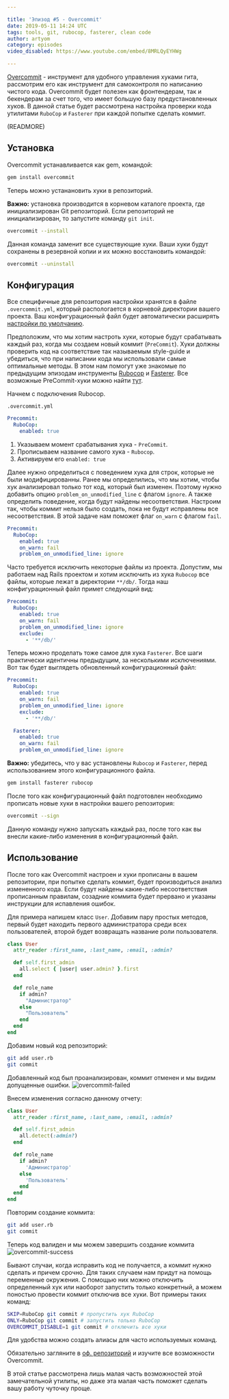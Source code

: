 ```yaml
---

title: 'Эпизод #5 - Overcommit'
date: 2019-05-11 14:24 UTC
tags: tools, git, rubocop, fasterer, clean code
author: artyom
category: episodes
video_disabled: https://www.youtube.com/embed/8MRLQyEYHWg

---
```


[Overcommit][1] - инструмент для удобного управления хуками гита, рассмотрим его как инструмент для самоконтроля по написанию чистого кода.
Overcommit будет полезен как фронтендерам, так и бекендерам за счет того, что имеет большую базу предустановленных хуков.
В данной статье будет рассмотрена настройка проверки кода утилитами `RuboCop` и `Fasterer` при каждой попытке сделать коммит.

(READMORE)

## Установка

Overcommit устанавливается как gem, командой:

```sh
gem install overcommit
```

Теперь можно устанановить хуки в репозиторий.

**Важно:** установка производится в корневом каталоге проекта, где инициализирован Git репозиторий. Если репозиторий не инициализирован, то запустите команду `git init`.

```sh
overcommit --install
```

Данная команда заменит все существующие хуки. Ваши хуки будут сохранены в резервной копии и их можно восстановить командой:

```sh
overcommit --uninstall
```


## Конфигурация

Все специфичные для репозитория настройки хранятся в файле `.overcommit.yml`, который распологается в корневой директории вашего проекта.
Ваш конфигурационный файл будет автоматически расширять [настройки по умолчанию][2].

Предположим, что мы хотим настроть хуки, которые будут срабатывать каждый раз, когда мы создаем новый коммит (`PreCommit`).
Хуки должны проверить код на соответствие так называемым style-guide и убедиться, что при написании кода мы использовали самые оптимальные методы.
В этом нам помогут уже знакомые по предыдущим эпизодам инструменты [Rubocop][3] и [Fasterer][4].
Все возможные PreCommit-хуки можно найти [тут][5].

Начнем с подключения Rubocop.

`.overcommit.yml`

```yml
Precommit:
  RuboCop:
    enabled: true
```

1. Указываем момент срабатывания хука - `PreCommit`.
1. Прописываем название самого хука - `Rubocop`.
1. Активируем его `enabled: true`

Далее нужно определиться с поведением хука для строк, которые не были модифицированны. Ранее мы определились, что мы хотим, чтобы хук анализировал только тот код, который был изменен. Поэтому нужно добавить опцию `problem_on_unmodified_line` с флагом `ignore`. А также определить поведение, когда будут найдены несоответствия. Настроим так, чтобы коммит нельзя было создать, пока не будут исправлены все несоответствия. В этой задаче нам поможет флаг `on_warn` с флагом `fail`.

```yml
Precommit:
  RuboCop:
    enabled: true
    on_warn: fail
    problem_on_unmodified_line: ignore
```

Часто требуется исключить некоторые файлы из проекта. Допустим, мы работаем над Rails проектом и хотим исключить из хука `Rubocop` все файлы, которые лежат в директории `**/db/`. Тогда наш конфигурационный файл примет следующий вид:

```yml
Precommit:
  RuboCop:
    enabled: true
    on_warn: fail
    problem_on_unmodified_line: ignore
    exclude:
      - '**/db/'
```

Теперь можно проделать тоже самое для хука `Fasterer`. Все шаги практически идентичны предыдущим, за несколькими исключениями. Вот так будет выглядеть обновленный конфигурационный файл:


```yml
Precommit:
  RuboCop:
    enabled: true
    on_warn: fail
    problem_on_unmodified_line: ignore
    exclude:
      - '**/db/'

  Fasterer:
    enabled: true
    on_warn: fail
    problem_on_unmodified_line: ignore
```

**Важно:** убедитесь, что у вас установлены `Rubocop` и `Fasterer`, перед использованием этого конфигурационного файла.

```sh
gem install fasterer rubocop
```

После того как конфигурационный файл подготовлен необходимо прописать новые хуки в настройки вашего репозитория:

```sh
overcommit --sign
```

Данную команду нужно запускать каждый раз, после того как вы внесли какие-либо изменения в конфигурационный файл.

## Использование

После того как Overcommit настроен и хуки прописаны в вашем репозитории, при попытке сделать коммит, будет производиться анализ измененного кода.
Если будут найдены какие-либо несоответствия прописанным правилам, созадние коммита будет прервано и указаны инструкции для испавления ошибок.

Для примера напишем класс `User`.
Добавим пару простых методов, первый будет находить первого администратора среди всех пользователей, второй будет возвращать название роли пользователя.

```ruby
class User
  attr_reader :first_name, :last_name, :email, :admin?

  def self.first_admin
    all.select { |user| user.admin? }.first
  end

  def role_name
    if admin?
      "Администратор"
    else
      "Пользователь"
    end
  end
end
```

Добавим новый код репозиторий:

```sh
git add user.rb
git commit
```

Добавленный код был проанализирован, коммит отменен и мы видим допущенные ошибки.
![overcommit-failed][overcommit-failed]

Внесем изменения согласно данному отчету:

```ruby
class User
  attr_reader :first_name, :last_name, :email, :admin?

  def self.first_admin
    all.detect(:admin?)
  end

  def role_name
    if admin?
      'Администратор'
    else
      'Пользователь'
    end
  end
end
```

Повторим создание коммита:

```sh
git add user.rb
git commit
```

Теперь код валиден и мы можем завершить создание коммита
![overcommit-success][overcommit-success]

Бывают случаи, когда исправить код не получается, а коммит нужно сделать и причем срочно. Для таких случаем нам придут на помощь переменные окружения. С помощью них можно отключить определенный хук или наоборот запустить только конкретный, а можем поностью провести коммит отключив все хуки. Вот примеры таких команд:

```sh
SKIP=RuboCop git commit # пропустить хук RuboCop
ONLY=RuboCop git commit # запустить только RuboCop
OVERCOMMIT_DISABLE=1 git commit # отключить все хуки
```

Для удобства можно создать алиасы для часто используемых команд.

Обязательно загляните в [оф. репозиторий][1] и изучите все возможности Overcommit.

В этой статье рассмотрена лишь малая часть возможностей этой замечательной утилиты, но даже эта малая часть поможет сделать вашу работу чуточку проще.

[1]: https://github.com/sds/overcommit "Репозиторий Overcommit"
[2]: https://github.com/sds/overcommit/blob/master/config/default.yml "Overcommit default configuration"
[3]: /posts/rubocop "Эпизод #2 - Rubocop"
[4]: /posts/fast-ruby-and-fasterer "Эпизод #1 - Fast Ruby & Fasterer"
[5]: https://github.com/sds/overcommit#precommit "PreCommit хуки"

[overcommit-failed]: posts/2019/05/overcommit-failed.png
[overcommit-success]: posts/2019/05/overcommit-success.png
